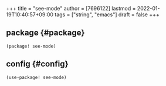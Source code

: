 +++
title = "see-mode"
author = [7696122]
lastmod = 2022-01-19T10:40:57+09:00
tags = ["string", "emacs"]
draft = false
+++

## package {#package}

```elisp
(package! see-mode)
```


## config {#config}

```elisp
(use-package! see-mode)
```

